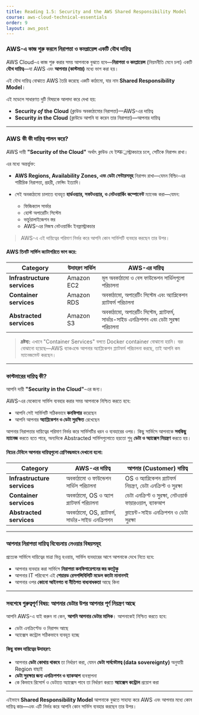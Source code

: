 ```yaml
---
title: Reading 1.5: Security and the AWS Shared Responsibility Model
course: aws-cloud-technical-essentials
order: 9
layout: aws_post
---
```


### AWS-এ কাজ শুরু করলে নিরাপত্তা ও কমপ্লায়েন্স একটি যৌথ দায়িত্ব

AWS Cloud-এ কাজ শুরু করার সময় আপনাকে বুঝতে হবে—**নিরাপত্তা ও কমপ্লায়েন্স** (নিয়মনীতি মেনে চলা) একটি **যৌথ দায়িত্ব**—যা AWS এবং **আপনার (কাস্টমার)** মধ্যে ভাগ করা হয়।

এই যৌথ দায়িত্ব বোঝাতে AWS তৈরি করেছে একটি কাঠামো, যার নাম **Shared Responsibility Model**।

এই মডেলে সাধারণত দুটি বিষয়কে আলাদা করে দেখা হয়:

* **Security *of* the Cloud** (ক্লাউড অবকাঠামোর নিরাপত্তা)—AWS-এর দায়িত্ব
* **Security *in* the Cloud** (ক্লাউডে আপনি যা করেন তার নিরাপত্তা)—আপনার দায়িত্ব

---

### **AWS কী কী দায়িত্ব পালন করে?**

AWS দায়ী **"Security of the Cloud"** অর্থাৎ ক্লাউড যে ইन्फ্রাস্ট্রাকচারে চলে, সেটিকে নিরাপদ রাখা।

এর মধ্যে অন্তর্ভুক্ত:

* **AWS Regions, Availability Zones, এবং ডেটা সেন্টারসমূহ** নিরাপদ রাখা—যেমন বিল্ডিং-এর শারীরিক নিরাপত্তা, প্রহরী, ফেন্সিং ইত্যাদি।
* সেই অবকাঠামো চালাতে ব্যবহৃত **হার্ডওয়্যার, সফটওয়্যার, ও নেটওয়ার্কিং কম্পোনেন্ট** ম্যানেজ করা—যেমন:

  * ফিজিক্যাল সার্ভার
  * হোস্ট অপারেটিং সিস্টেম
  * ভার্চুয়ালাইজেশন স্তর
  * AWS-এর নিজস্ব নেটওয়ার্কিং ইনফ্রাস্ট্রাকচার

> AWS-এ এই দায়িত্বের পরিমাণ নির্ভর করে আপনি কোন সার্ভিসটি ব্যবহার করছেন তার উপর।

#### AWS তিনটি সার্ভিস ক্যাটাগরিতে ভাগ করে:

| **Category**                | **উদাহরণ সার্ভিস** | **AWS-এর দায়িত্ব**                                                                        |
| --------------------------- | ------------------ | ----------------------------------------------------------------------------------------- |
| **Infrastructure services** | Amazon EC2         | মূল অবকাঠামো ও বেস ফাউন্ডেশন সার্ভিসগুলো পরিচালনা                                         |
| **Container services**      | Amazon RDS         | অবকাঠামো, অপারেটিং সিস্টেম এবং অ্যাপ্লিকেশন প্ল্যাটফর্ম পরিচালনা                          |
| **Abstracted services**     | Amazon S3          | অবকাঠামো, অপারেটিং সিস্টেম, প্ল্যাটফর্ম, সার্ভার-সাইড এনক্রিপশন এবং ডেটা সুরক্ষা পরিচালনা |

> **দ্রষ্টব্য:** এখানে "Container Services" বলতে Docker container বোঝানো হয়নি। বরং বোঝানো হয়েছে—AWS ব্যাকএন্ডে আপনার অ্যাপ্লিকেশন প্ল্যাটফর্ম পরিচালনা করছে, তাই আপনি কম ম্যানেজমেন্ট করছেন।

---

### **কাস্টমারের দায়িত্ব কী?**

আপনি দায়ী **"Security in the Cloud"**-এর জন্য।

AWS-এর যেকোনো সার্ভিস ব্যবহার করার সময় আপনাকে নিশ্চিত করতে হবে:

* আপনি সেই সার্ভিসটি সঠিকভাবে **কনফিগার** করেছেন
* আপনি আপনার **অ্যাপ্লিকেশন ও ডেটা সুরক্ষিত** রেখেছেন

আপনার নিরাপত্তার দায়িত্বের পরিমাণ নির্ভর করে সার্ভিসটির ধরন ও ব্যবহারের ওপর।
কিছু সার্ভিসে আপনাকে **সবকিছু ম্যানেজ** করতে হতে পারে, অন্যদিকে Abstracted সার্ভিসগুলোতে হয়তো শুধু **ডেটা ও অ্যাক্সেস নিয়ন্ত্রণ** করতে হয়।

#### নিচের টেবিলে আপনার দায়িত্বগুলো শ্রেণিবদ্ধভাবে দেখানো হলো:

| **Category**                | **AWS-এর দায়িত্ব**                                | **আপনার (Customer) দায়িত্ব**                                      |
| --------------------------- | ------------------------------------------------- | ----------------------------------------------------------------- |
| **Infrastructure services** | অবকাঠামো ও ফাউন্ডেশন সার্ভিস পরিচালনা             | OS ও অ্যাপ্লিকেশন প্ল্যাটফর্ম নিয়ন্ত্রণ, ডেটা এনক্রিপ্ট ও সুরক্ষা |
| **Container services**      | অবকাঠামো, OS ও অ্যাপ প্ল্যাটফর্ম পরিচালনা         | ডেটা এনক্রিপ্ট ও সুরক্ষা, নেটওয়ার্ক ফায়ারওয়াল, ব্যাকআপ            |
| **Abstracted services**     | অবকাঠামো, OS, প্ল্যাটফর্ম, সার্ভার-সাইড এনক্রিপশন | ক্লায়েন্ট-সাইড এনক্রিপশন ও ডেটা সুরক্ষা                           |

---

### **আপনার নিরাপত্তা দায়িত্ব বিবেচনায় নেওয়ার বিষয়সমূহ**

প্রত্যেক সার্ভিসে দায়িত্বের মাত্রা ভিন্ন হওয়ায়, সার্ভিস ব্যবহারের আগে আপনাকে দেখে নিতে হবে:

* আপনার ব্যবহার করা সার্ভিসে **নিরাপত্তা কনফিগারেশনের স্তর কতটুকু**
* আপনার IT পরিবেশে এই **শেয়ারড রেসপন্সিবিলিটি মডেল কতটা মানানসই**
* আপনার ওপর **কোনো আইনগত বা নীতিগত বাধ্যবাধকতা** আছে কিনা

---

### **সবশেষে গুরুত্বপূর্ণ বিষয়: আপনার ডেটার উপর আপনার পূর্ণ নিয়ন্ত্রণ আছে**

আপনি AWS-এ যাই করুন না কেন, **আপনি আপনার ডেটার মালিক**।
আপনাকেই নিশ্চিত করতে হবে:

* ডেটা এনক্রিপ্টেড ও নিরাপদ আছে
* অ্যাক্সেস কন্ট্রোল সঠিকভাবে ব্যবহৃত হচ্ছে

#### কিছু বাস্তব দায়িত্বের উদাহরণ:

* আপনার **ডেটা কোথায় থাকবে** তা নির্ধারণ করা, যেমন **ডেটা সার্বভৌমত্ব (data sovereignty)** অনুযায়ী Region বাছাই
* **ডেটা সুরক্ষার জন্য এনক্রিপশন ও ব্যাকআপ** ব্যবস্থাপনা
* কে কিভাবে রিসোর্স ও ডেটাতে অ্যাক্সেস পাবে তা নির্ধারণ করতে **অ্যাক্সেস কন্ট্রোল** প্রয়োগ করা

---

এইভাবে **Shared Responsibility Model** আপনাকে বুঝতে সাহায্য করে AWS এবং আপনার মধ্যে কোন দায়িত্ব কার—এবং এটি নির্ভর করে আপনি কোন সার্ভিস ব্যবহার করছেন তার উপর।

